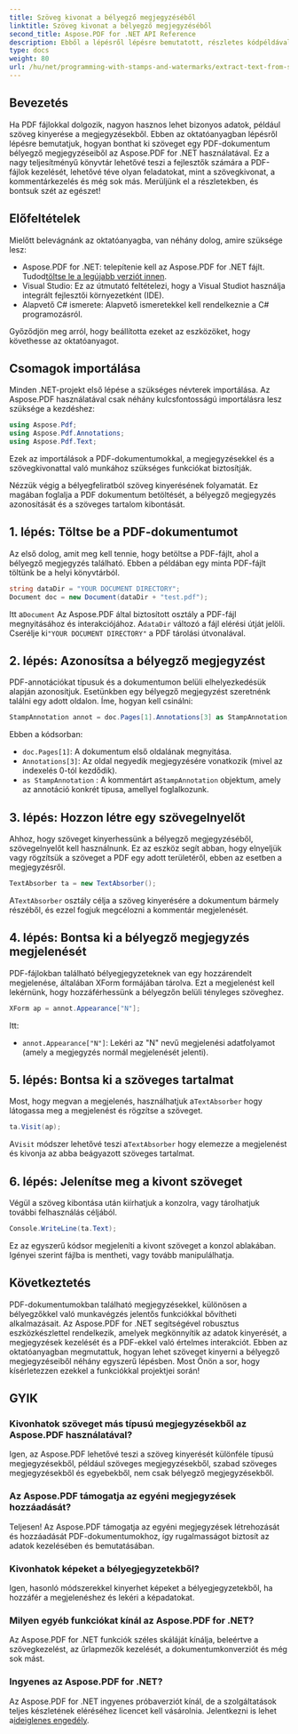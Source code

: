 ```yaml
---
title: Szöveg kivonat a bélyegző megjegyzéséből
linktitle: Szöveg kivonat a bélyegző megjegyzéséből
second_title: Aspose.PDF for .NET API Reference
description: Ebből a lépésről lépésre bemutatott, részletes kódpéldával kiegészített oktatóanyagból megtudhatja, hogyan bonthat ki szöveget egy PDF-formátumú bélyegjegyzetből az Aspose.PDF for .NET használatával.
type: docs
weight: 80
url: /hu/net/programming-with-stamps-and-watermarks/extract-text-from-stamp-annotation/
---
```

## Bevezetés

Ha PDF fájlokkal dolgozik, nagyon hasznos lehet bizonyos adatok, például szöveg kinyerése a megjegyzésekből. Ebben az oktatóanyagban lépésről lépésre bemutatjuk, hogyan bonthat ki szöveget egy PDF-dokumentum bélyegző megjegyzéseiből az Aspose.PDF for .NET használatával. Ez a nagy teljesítményű könyvtár lehetővé teszi a fejlesztők számára a PDF-fájlok kezelését, lehetővé téve olyan feladatokat, mint a szövegkivonat, a kommentárkezelés és még sok más. Merüljünk el a részletekben, és bontsuk szét az egészet!

## Előfeltételek

Mielőtt belevágnánk az oktatóanyagba, van néhány dolog, amire szüksége lesz:

-  Aspose.PDF for .NET: telepítenie kell az Aspose.PDF for .NET fájlt. Tudod[töltse le a legújabb verziót innen](https://releases.aspose.com/pdf/net/).
- Visual Studio: Ez az útmutató feltételezi, hogy a Visual Studiot használja integrált fejlesztői környezetként (IDE).
- Alapvető C# ismerete: Alapvető ismeretekkel kell rendelkeznie a C# programozásról.

Győződjön meg arról, hogy beállította ezeket az eszközöket, hogy követhesse az oktatóanyagot.

## Csomagok importálása

Minden .NET-projekt első lépése a szükséges névterek importálása. Az Aspose.PDF használatával csak néhány kulcsfontosságú importálásra lesz szüksége a kezdéshez:

```csharp
using Aspose.Pdf;
using Aspose.Pdf.Annotations;
using Aspose.Pdf.Text;
```

Ezek az importálások a PDF-dokumentumokkal, a megjegyzésekkel és a szövegkivonattal való munkához szükséges funkciókat biztosítják.

Nézzük végig a bélyegfeliratból szöveg kinyerésének folyamatát. Ez magában foglalja a PDF dokumentum betöltését, a bélyegző megjegyzés azonosítását és a szöveges tartalom kibontását.

## 1. lépés: Töltse be a PDF-dokumentumot

Az első dolog, amit meg kell tennie, hogy betöltse a PDF-fájlt, ahol a bélyegző megjegyzés található. Ebben a példában egy minta PDF-fájlt töltünk be a helyi könyvtárból.

```csharp
string dataDir = "YOUR DOCUMENT DIRECTORY";
Document doc = new Document(dataDir + "test.pdf");
```

 Itt a`Document` Az Aspose.PDF által biztosított osztály a PDF-fájl megnyitásához és interakciójához. A`dataDir` változó a fájl elérési útját jelöli. Cserélje ki`"YOUR DOCUMENT DIRECTORY"` a PDF tárolási útvonalával.

## 2. lépés: Azonosítsa a bélyegző megjegyzést

PDF-annotációkat típusuk és a dokumentumon belüli elhelyezkedésük alapján azonosítjuk. Esetünkben egy bélyegző megjegyzést szeretnénk találni egy adott oldalon. Íme, hogyan kell csinálni:

```csharp
StampAnnotation annot = doc.Pages[1].Annotations[3] as StampAnnotation;
```

Ebben a kódsorban:
- `doc.Pages[1]`: A dokumentum első oldalának megnyitása.
- `Annotations[3]`: Az oldal negyedik megjegyzésére vonatkozik (mivel az indexelés 0-tól kezdődik).
- `as StampAnnotation` : A kommentárt a`StampAnnotation` objektum, amely az annotáció konkrét típusa, amellyel foglalkozunk.

## 3. lépés: Hozzon létre egy szövegelnyelőt

Ahhoz, hogy szöveget kinyerhessünk a bélyegző megjegyzéséből, szövegelnyelőt kell használnunk. Ez az eszköz segít abban, hogy elnyeljük vagy rögzítsük a szöveget a PDF egy adott területéről, ebben az esetben a megjegyzésről.

```csharp
TextAbsorber ta = new TextAbsorber();
```

 A`TextAbsorber` osztály célja a szöveg kinyerésére a dokumentum bármely részéből, és ezzel fogjuk megcélozni a kommentár megjelenését.

## 4. lépés: Bontsa ki a bélyegző megjegyzés megjelenését

PDF-fájlokban található bélyegjegyzeteknek van egy hozzárendelt megjelenése, általában XForm formájában tárolva. Ezt a megjelenést kell lekérnünk, hogy hozzáférhessünk a bélyegzőn belüli tényleges szöveghez.

```csharp
XForm ap = annot.Appearance["N"];
```

Itt:
- `annot.Appearance["N"]`: Lekéri az "N" nevű megjelenési adatfolyamot (amely a megjegyzés normál megjelenését jelenti).

## 5. lépés: Bontsa ki a szöveges tartalmat

 Most, hogy megvan a megjelenés, használhatjuk a`TextAbsorber` hogy látogassa meg a megjelenést és rögzítse a szöveget.

```csharp
ta.Visit(ap);
```

 A`Visit` módszer lehetővé teszi a`TextAbsorber` hogy elemezze a megjelenést és kivonja az abba beágyazott szöveges tartalmat.

## 6. lépés: Jelenítse meg a kivont szöveget

Végül a szöveg kibontása után kiírhatjuk a konzolra, vagy tárolhatjuk további felhasználás céljából.

```csharp
Console.WriteLine(ta.Text);
```

Ez az egyszerű kódsor megjeleníti a kivont szöveget a konzol ablakában. Igényei szerint fájlba is mentheti, vagy tovább manipulálhatja.

## Következtetés

PDF-dokumentumokban található megjegyzésekkel, különösen a bélyegzőkkel való munkavégzés jelentős funkciókkal bővítheti alkalmazásait. Az Aspose.PDF for .NET segítségével robusztus eszközkészlettel rendelkezik, amelyek megkönnyítik az adatok kinyerését, a megjegyzések kezelését és a PDF-ekkel való értelmes interakciót. Ebben az oktatóanyagban megmutattuk, hogyan lehet szöveget kinyerni a bélyegző megjegyzéseiből néhány egyszerű lépésben. Most Önön a sor, hogy kísérletezzen ezekkel a funkciókkal projektjei során!

## GYIK

### Kivonhatok szöveget más típusú megjegyzésekből az Aspose.PDF használatával?  
Igen, az Aspose.PDF lehetővé teszi a szöveg kinyerését különféle típusú megjegyzésekből, például szöveges megjegyzésekből, szabad szöveges megjegyzésekből és egyebekből, nem csak bélyegző megjegyzésekből.

### Az Aspose.PDF támogatja az egyéni megjegyzések hozzáadását?  
Teljesen! Az Aspose.PDF támogatja az egyéni megjegyzések létrehozását és hozzáadását PDF-dokumentumokhoz, így rugalmasságot biztosít az adatok kezelésében és bemutatásában.

### Kivonhatok képeket a bélyegjegyzetekből?  
Igen, hasonló módszerekkel kinyerhet képeket a bélyegjegyzetekből, ha hozzáfér a megjelenéshez és lekéri a képadatokat.

### Milyen egyéb funkciókat kínál az Aspose.PDF for .NET?  
Az Aspose.PDF for .NET funkciók széles skáláját kínálja, beleértve a szövegkezelést, az űrlapmezők kezelését, a dokumentumkonverziót és még sok mást.

### Ingyenes az Aspose.PDF for .NET?  
 Az Aspose.PDF for .NET ingyenes próbaverziót kínál, de a szolgáltatások teljes készletének eléréséhez licencet kell vásárolnia. Jelentkezni is lehet a[ideiglenes engedély](https://purchase.aspose.com/temporary-license/).